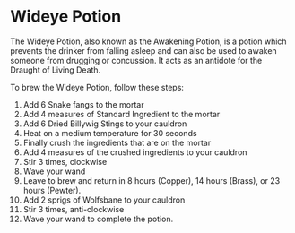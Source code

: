 # Wideye Potion  
The Wideye Potion, also known as the Awakening Potion, is a potion which prevents the drinker from falling asleep and can also be used to awaken someone from drugging or concussion. It acts as an antidote for the Draught of Living Death.  
  
To brew the Wideye Potion, follow these steps:  
  
  
1. Add 6 Snake fangs to the mortar  
2. Add 4 measures of Standard Ingredient to the mortar  
3. Add 6 Dried Billywig Stings to your cauldron  
4. Heat on a medium temperature for 30 seconds  
5. Finally crush the ingredients that are on the mortar  
6. Add 4 measures of the crushed ingredients to your cauldron  
7. Stir 3 times, clockwise  
8. Wave your wand  
9. Leave to brew and return in 8 hours (Copper), 14 hours (Brass), or 23 hours (Pewter).  
10. Add 2 sprigs of Wolfsbane to your cauldron  
11. Stir 3 times, anti-clockwise  
12. Wave your wand to complete the potion.  
  
  
